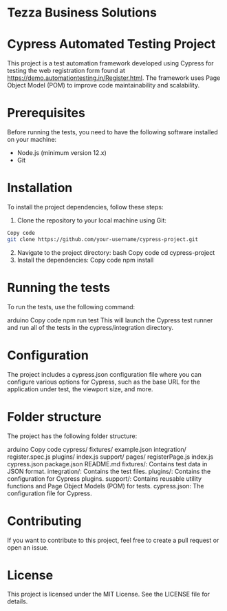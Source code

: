# Tezza Business Solutions

# Cypress Automated Testing Project

This project is a test automation framework developed using Cypress for testing the web registration form found at https://demo.automationtesting.in/Register.html. The framework uses Page Object Model (POM) to improve code maintainability and scalability.

# Prerequisites

Before running the tests, you need to have the following software installed on your machine:

* Node.js (minimum version 12.x)
* Git

# Installation

To install the project dependencies, follow these steps:

1. Clone the repository to your local machine using Git:
```bash
Copy code
git clone https://github.com/your-username/cypress-project.git
```
2. Navigate to the project directory:
bash
Copy code
cd cypress-project
3. Install the dependencies:
Copy code
npm install

# Running the tests

To run the tests, use the following command:

arduino
Copy code
npm run test
This will launch the Cypress test runner and run all of the tests in the cypress/integration directory.

# Configuration

The project includes a cypress.json configuration file where you can configure various options for Cypress, such as the base URL for the application under test, the viewport size, and more.

# Folder structure

The project has the following folder structure:

arduino
Copy code
cypress/
    fixtures/
        example.json
    integration/
        register.spec.js
    plugins/
        index.js
    support/
        pages/
            registerPage.js
        index.js
    cypress.json
package.json
README.md
fixtures/: Contains test data in JSON format.
integration/: Contains the test files.
plugins/: Contains the configuration for Cypress plugins.
support/: Contains reusable utility functions and Page Object Models (POM) for tests.
cypress.json: The configuration file for Cypress.

# Contributing

If you want to contribute to this project, feel free to create a pull request or open an issue.

# License

This project is licensed under the MIT License. See the LICENSE file for details.
